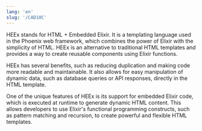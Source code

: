 ```yaml
---
lang: 'en'
slug: '/CAD10C'
---
```


HEEx stands for HTML + Embedded Elixir. It is a templating language used in the Phoenix web framework, which combines the power of Elixir with the simplicity of HTML. HEEx is an alternative to traditional HTML templates and provides a way to create reusable components using Elixir functions.

HEEx has several benefits, such as reducing duplication and making code more readable and maintainable. It also allows for easy manipulation of dynamic data, such as database queries or API responses, directly in the HTML template.

One of the unique features of HEEx is its support for embedded Elixir code, which is executed at runtime to generate dynamic HTML content. This allows developers to use Elixir's functional programming constructs, such as pattern matching and recursion, to create powerful and flexible HTML templates.
